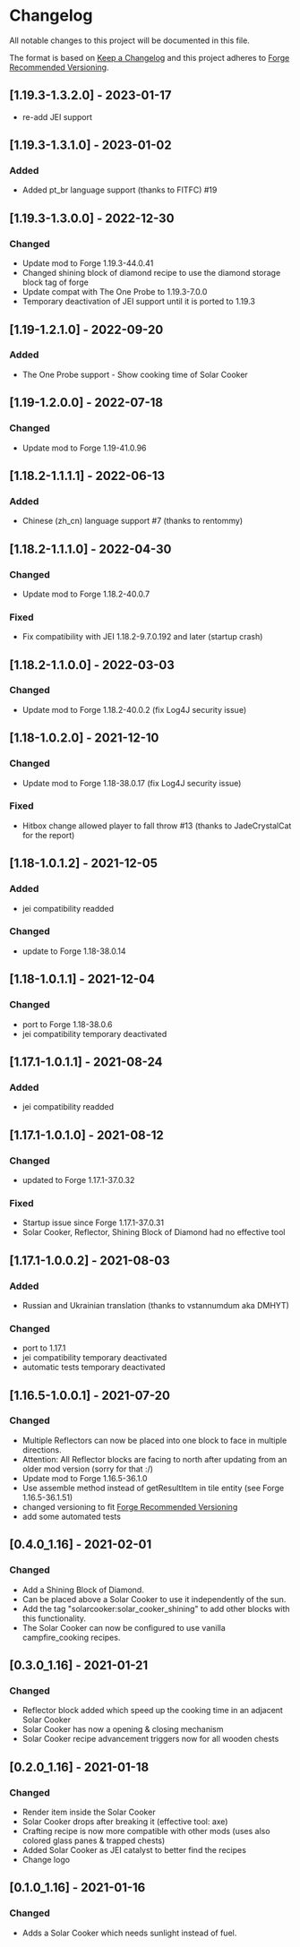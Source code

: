 # Changelog
All notable changes to this project will be documented in this file.

The format is based on [Keep a Changelog](http://keepachangelog.com/en/1.0.0/) and this project adheres to [Forge Recommended Versioning](https://mcforge.readthedocs.io/en/latest/conventions/versioning/).

## [1.19.3-1.3.2.0] - 2023-01-17
- re-add JEI support

## [1.19.3-1.3.1.0] - 2023-01-02
### Added
- Added pt_br language support (thanks to FITFC) #19

## [1.19.3-1.3.0.0] - 2022-12-30
### Changed
- Update mod to Forge 1.19.3-44.0.41
- Changed shining block of diamond recipe to use the diamond storage block tag of forge
- Update compat with The One Probe to 1.19.3-7.0.0
- Temporary deactivation of JEI support until it is ported to 1.19.3

## [1.19-1.2.1.0] - 2022-09-20
### Added
- The One Probe support - Show cooking time of Solar Cooker

## [1.19-1.2.0.0] - 2022-07-18
### Changed
- Update mod to Forge 1.19-41.0.96

## [1.18.2-1.1.1.1] - 2022-06-13
### Added
- Chinese (zh_cn) language support #7 (thanks to rentommy)

## [1.18.2-1.1.1.0] - 2022-04-30
### Changed
- Update mod to Forge 1.18.2-40.0.7

### Fixed
- Fix compatibility with JEI 1.18.2-9.7.0.192 and later (startup crash)

## [1.18.2-1.1.0.0] - 2022-03-03
### Changed
- Update mod to Forge 1.18.2-40.0.2 (fix Log4J security issue)

## [1.18-1.0.2.0] - 2021-12-10
### Changed
- Update mod to Forge 1.18-38.0.17 (fix Log4J security issue)

### Fixed
- Hitbox change allowed player to fall throw #13 (thanks to JadeCrystalCat for the report)

## [1.18-1.0.1.2] - 2021-12-05
### Added
- jei compatibility readded

### Changed
- update to Forge 1.18-38.0.14

## [1.18-1.0.1.1] - 2021-12-04
### Changed
- port to Forge 1.18-38.0.6
- jei compatibility temporary deactivated

## [1.17.1-1.0.1.1] - 2021-08-24
### Added
- jei compatibility readded

## [1.17.1-1.0.1.0] - 2021-08-12
### Changed
- updated to Forge 1.17.1-37.0.32

### Fixed
- Startup issue since Forge 1.17.1-37.0.31
- Solar Cooker, Reflector, Shining Block of Diamond had no effective tool

## [1.17.1-1.0.0.2] - 2021-08-03 
### Added
- Russian and Ukrainian translation (thanks to vstannumdum aka DMHYT)

### Changed
- port to 1.17.1
- jei compatibility temporary deactivated
- automatic tests temporary deactivated

## [1.16.5-1.0.0.1] - 2021-07-20
### Changed
- Multiple Reflectors can now be placed into one block to face in multiple directions.
- Attention: All Reflector blocks are facing to north after updating from an older mod version (sorry for that :/)
- Update mod to Forge 1.16.5-36.1.0
- Use assemble method instead of getResultItem in tile entity (see Forge 1.16.5-36.1.51)
- changed versioning to fit [Forge Recommended Versioning](https://mcforge.readthedocs.io/en/latest/conventions/versioning/)
- add some automated tests

## [0.4.0_1.16] - 2021-02-01
### Changed
- Add a Shining Block of Diamond.
- Can be placed above a Solar Cooker to use it independently of the sun.
- Add the tag "solarcooker:solar_cooker_shining" to add other blocks with this functionality.
- The Solar Cooker can now be configured to use vanilla campfire_cooking recipes.

## [0.3.0_1.16] - 2021-01-21
### Changed
- Reflector block added which speed up the cooking time in an adjacent Solar Cooker
- Solar Cooker has now a opening & closing mechanism
- Solar Cooker recipe advancement triggers now for all wooden chests

## [0.2.0_1.16] - 2021-01-18
### Changed
- Render item inside the Solar Cooker
- Solar Cooker drops after breaking it (effective tool: axe)
- Crafting recipe is now more compatible with other mods (uses also colored glass panes & trapped chests)
- Added Solar Cooker as JEI catalyst to better find the recipes
- Change logo

## [0.1.0_1.16] - 2021-01-16
### Changed
* Adds a Solar Cooker which needs sunlight instead of fuel.

